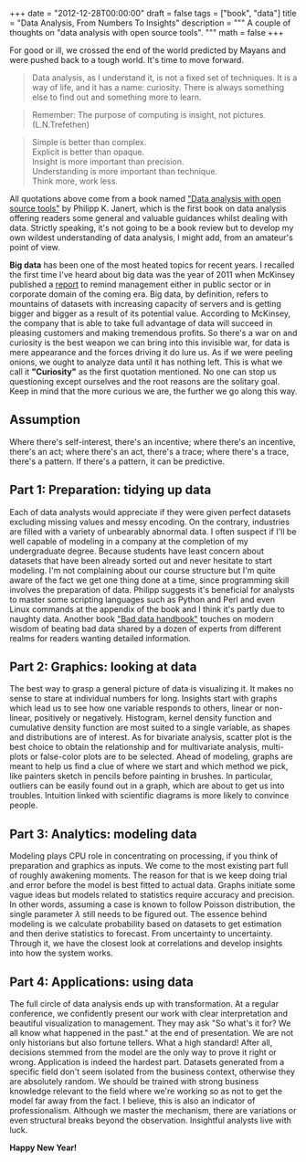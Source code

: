+++
date = "2012-12-28T00:00:00"
draft = false
tags = ["book", "data"]
title = "Data Analysis, From Numbers To Insights"
description = """
A couple of thoughts on "data analysis with open source tools".
"""
math = false
+++

For good or ill, we crossed the end of the world predicted by Mayans and were pushed back to a tough world. It's time to move forward.  

> Data analysis, as I understand it, is not a fixed set of techniques. It is a way of life, and it has a name: curiosity. There is always something else to find out and something more to learn.  

> Remember: The purpose of computing is insight, not pictures. (L.N.Trefethen)  

> Simple is better than complex.  
> Explicit is better than opaque.  
> Insight is more important than precision.  
> Understanding is more important than technique.  
> Think more, work less.  

All quotations above come from a book named ["Data analysis with open source tools"](http://www.amazon.com/Data-Analysis-Open-Source-Tools/dp/0596802358) by Philipp K. Janert, which is the first book on data analysis offering readers some general and valuable guidances whilst dealing with data. Strictly speaking, it's not going to be a book review but to develop my own wildest understanding of data analysis, I might add, from an amateur's point of view.  

**Big data** has been one of the most heated topics for recent years. I recalled the first time I've heard about big data was the year of 2011 when McKinsey published a [report](http://www.mckinsey.com/Insights/MGI/Research/Technology_and_Innovation/Big_data_The_next_frontier_for_innovation) to remind management either in public sector or in corporate domain of the coming era. Big data, by definition, refers to mountains of datasets with increasing capacity of servers and is getting bigger and bigger as a result of its potential value. According to McKinsey, the company that is able to take full advantage of data will succeed in pleasing customers and making tremendous profits. So there's a war on and curiosity is the best weapon we can bring into this invisible war, for data is mere appearance and the forces driving it do lure us. As if we were peeling onions, we ought to analyze data until it has nothing left. This is what we call it **"Curiosity"** as the first quotation mentioned. No one can stop us questioning except ourselves and the root reasons are the solitary goal. Keep in mind that the more curious we are, the further we go along this way.

## Assumption

Where there's self-interest, there's an incentive; where there's an incentive, there's an act; where there's an act, there's a trace; where there's a trace, there's a pattern. If there's a pattern, it can be predictive.

## Part 1: Preparation: tidying up data

Each of data analysts would appreciate if they were given perfect datasets excluding missing values and messy encoding. On the contrary, industries are filled with a variety of unbearably abnormal data. I often suspect if I'll be well capable of modeling in a company at the completion of my undergraduate degree. Because students have least concern about datasets that have been already sorted out and never hesitate to start modeling. I'm not complaining about our course structure but I'm quite aware of the fact we get one thing done at a time, since programming skill involves the preparation of data. Philipp suggests it's beneficial for analysts to master some scripting languages such as Python and Perl and even Linux commands at the appendix of the book and I think it's partly due to naughty data. Another book ["Bad data handbook"](http://www.amazon.com/Bad-Data-Handbook-Cleaning-Back/dp/1449321887) touches on modern wisdom of beating bad data shared by a dozen of experts from different realms for readers wanting detailed information.

## Part 2: Graphics: looking at data

The best way to grasp a general picture of data is visualizing it. It makes no sense to stare at individual numbers for long. Insights start with graphs which lead us to see how one variable responds to others, linear or non-linear, positively or negatively. Histogram, kernel density function and cumulative density function are most suited to a single variable, as shapes and distributions are of interest. As for bivariate analysis, scatter plot is the best choice to obtain the relationship and for multivariate analysis, multi-plots or false-color plots are to be selected. Ahead of modeling, graphs are meant to help us find a clue of where we start and which method we pick, like painters sketch in pencils before painting in brushes. In particular, outliers can be easily found out in a graph, which are about to get us into troubles. Intuition linked with scientific diagrams is more likely to convince people.

## Part 3: Analytics: modeling data

Modeling plays CPU role in concentrating on processing, if you think of preparation and graphics as inputs. We come to the most existing part full of roughly awakening moments. The reason for that is we keep doing trial and error before the model is best fitted to actual data. Graphs initiate some vague ideas but models related to statistics require accuracy and precision. In other words, assuming a case is known to follow Poisson distribution, the single parameter $\lambda$ still needs to be figured out. The essence behind modeling is we calculate probability based on datasets to get estimation and then derive statistics to forecast. From uncertainty to uncertainty. Through it, we have the closest look at correlations and develop insights into how the system works.

## Part 4: Applications: using data

The full circle of data analysis ends up with transformation. At a regular conference, we confidently present our work with clear interpretation and beautiful visualization to management. They may ask "So what's it for? We all know what happened in the past." at the end of presentation. We are not only historians but also fortune tellers. What a high standard! After all, decisions stemmed from the model are the only way to prove it right or wrong. Application is indeed the hardest part. Datasets generated from a specific field don't seem isolated from the business context, otherwise they are absolutely random. We should be trained with strong business knowledge relevant to the field where we're working so as not to get the model far away from the fact. I believe, this is also an indicator of professionalism. Although we master the mechanism, there are variations or even structural breaks beyond the observation. Insightful analysts live with luck.

**Happy New Year!**
